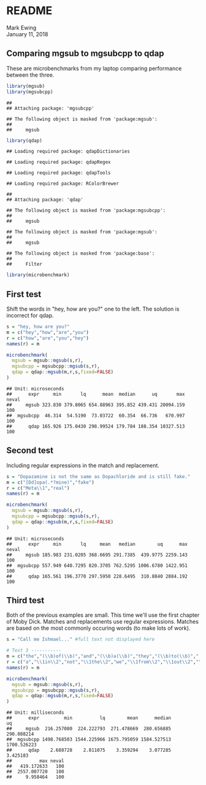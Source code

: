 # README
Mark Ewing  
January 11, 2018  



## Comparing mgsub to mgsubcpp to qdap

These are microbenchmarks from my laptop comparing performance between the three.


```r
library(mgsub)
library(mgsubcpp)
```

```
## 
## Attaching package: 'mgsubcpp'
```

```
## The following object is masked from 'package:mgsub':
## 
##     mgsub
```

```r
library(qdap)
```

```
## Loading required package: qdapDictionaries
```

```
## Loading required package: qdapRegex
```

```
## Loading required package: qdapTools
```

```
## Loading required package: RColorBrewer
```

```
## 
## Attaching package: 'qdap'
```

```
## The following object is masked from 'package:mgsubcpp':
## 
##     mgsub
```

```
## The following object is masked from 'package:mgsub':
## 
##     mgsub
```

```
## The following object is masked from 'package:base':
## 
##     Filter
```

```r
library(microbenchmark)
```

## First test

Shift the words in "hey, how are you?" one to the left. The solution is incorrect for qdap.


```r
s = "hey, how are you?"
m = c("hey","how","are","you")
r = c("how","are","you","hey")
names(r) = m

microbenchmark(
  mgsub = mgsub::mgsub(s,r),
  mgsubcpp = mgsubcpp::mgsub(s,r),
  qdap = qdap::mgsub(m,r,s,fixed=FALSE)
)
```

```
## Unit: microseconds
##      expr     min       lq      mean  median      uq       max neval
##     mgsub 323.830 379.8065 654.88963 395.852 439.431 20094.159   100
##  mgsubcpp  46.314  54.5190  73.03722  60.354  66.736   670.997   100
##      qdap 165.926 175.0430 298.99524 179.784 188.354 10327.513   100
```

## Second test

Including regular expressions in the match and replacement.


```r
s = "Dopazamine is not the same as Dopachloride and is still fake."
m = c("[Dd]opa(.*?mine)","fake")
r = c("Meta\\1","real")
names(r) = m

microbenchmark(
  mgsub = mgsub::mgsub(s,r),
  mgsubcpp = mgsubcpp::mgsub(s,r),
  qdap = qdap::mgsub(m,r,s,fixed=FALSE)
)
```

```
## Unit: microseconds
##      expr     min       lq     mean   median        uq      max neval
##     mgsub 185.983 231.0205 368.6695 291.7385  439.9775 2259.143   100
##  mgsubcpp 557.949 640.7295 820.3705 762.5295 1006.6780 1422.951   100
##      qdap 165.561 196.3770 297.5950 228.6495  310.8840 2884.192   100
```

## Third test

Both of the previous examples are small. This time we'll use the first chapter of Moby Dick.  Matches and replacements use regular expressions. Matches are based on the most commonly occuring words (to make lots of work).




```r
s = "Call me Ishmael..." #full text not displayed here
```


```r
# Test 3 -----------
m = c("the","(\\b)of(\\b)","and","(\\b)a(\\b)","they","(\\b)to(\\b)","(\\b)in(\\b)","(\\b)i(\\b)")
r = c("a","\\1in\\2","not","\\1the\\2","we","\\1from\\2","\\1out\\2","\\1you\\2")
names(r) = m

microbenchmark(
  mgsub = mgsub::mgsub(s,r),
  mgsubcpp = mgsubcpp::mgsub(s,r),
  qdap = qdap::mgsub(m,r,s,fixed=FALSE)
)
```

```
## Unit: milliseconds
##      expr         min          lq        mean      median          uq
##     mgsub  216.257080  224.222793  271.478669  280.656885  290.088214
##  mgsubcpp 1498.768503 1544.225966 1675.795059 1584.527513 1700.526223
##      qdap    2.688728    2.811075    3.359294    3.077285    3.425183
##          max neval
##   419.172633   100
##  2557.007720   100
##     9.958464   100
```
